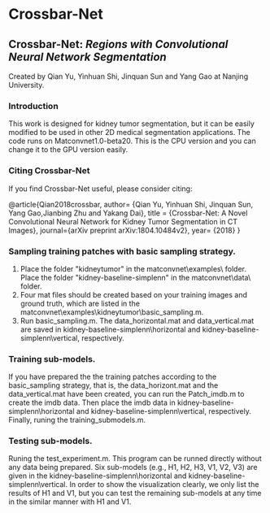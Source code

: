 # Crossbar-Net
## Crossbar-Net: *Regions with Convolutional Neural Network Segmentation*

Created by Qian Yu, Yinhuan Shi, Jinquan Sun and Yang Gao at Nanjing University.


### Introduction
This work is designed for kidney tumor segmentation, but it can be easily modified to be used in other 2D medical segmentation applications.
The code runs on Matconvnet1.0-beta20. This is the CPU version and you can change it to the GPU version easily.

### Citing Crossbar-Net

If you find Crossbar-Net useful, please consider citing:

  @article{Qian2018crossbar,
  author= {Qian Yu, Yinhuan Shi, Jinquan Sun, Yang Gao,Jianbing Zhu and Yakang Dai},
  title  = {Crossbar-Net: A Novel Convolutional Neural Network for Kidney Tumor Segmentation in CT Images},
  journal={arXiv preprint arXiv:1804.10484v2},
  year= {2018}
}

### Sampling training patches with basic sampling strategy.
1. Place the folder "kidneytumor" in the matconvnet\examples\ folder.
   Place the folder "kidney-baseline-simplenn" in the matconvnet\data\ folder.
2. Four mat files should be created based on your training images and ground truth, which are listed in the matconvnet\examples\kidneytumor\basic_sampling.m.
3. Run basic_sampling.m. The data_horizontal.mat and data_vertical.mat are saved in kidney-baseline-simplenn\horizontal and kidney-baseline-simplenn\vertical, respectively.
### Training sub-models.
If you have prepared the the training patches according to the basic_sampling strategy, that is, the data_horizont.mat and
    the data_vertical.mat have been created, you can run the Patch_imdb.m to create the imdb data. Then place the imdb data in kidney-baseline-simplenn\horizontal and kidney-baseline-simplenn\vertical, respectively. Finally, runing the training_submodels.m.
### Testing sub-models.
Runing the test_experiment.m. This program can be runned directly without any data being prepared. Six sub-models (e.g., H1, H2, H3, V1, V2, V3) are given in the kidney-baseline-simplenn\horizontal and kidney-baseline-simplenn\vertical. In order to show the visualization clearly, we only list the results of H1 and V1, but you can test the remaining sub-models at any time in the similar manner with H1 and V1.
